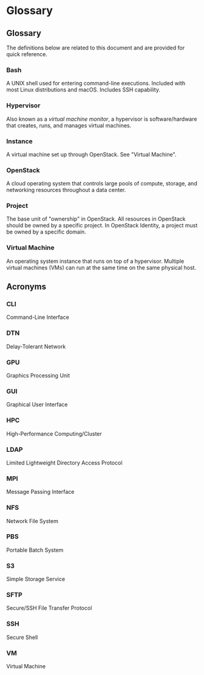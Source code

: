 # Glossary

## Glossary

The definitions below are related to this document and are provided for quick reference.

### Bash

A UNIX shell used for entering command-line executions. Included with most Linux distributions and macOS. Includes SSH capability.

### Hypervisor

Also known as a _virtual machine monitor_, a hypervisor is software/hardware that creates, runs, and manages virtual machines.

### Instance

A virtual machine set up through OpenStack. See "Virtual Machine".

### OpenStack

A cloud operating system that controls large pools of compute, storage, and networking resources throughout a data center.

### Project

The base unit of "ownership" in OpenStack. All resources in OpenStack should be owned by a specific project. In OpenStack Identity, a project must be owned by a specific domain.

### Virtual Machine

An operating system instance that runs on top of a hypervisor. Multiple virtual machines \(VMs\) can run at the same time on the same physical host.

## Acronyms

### CLI

Command-Line Interface

### DTN

Delay-Tolerant Network

### GPU

Graphics Processing Unit

### GUI

Graphical User Interface

### HPC

High-Performance Computing/Cluster

### LDAP

Limited Lightweight Directory Access Protocol

### MPI

Message Passing Interface

### NFS

Network File System

### PBS

Portable Batch System

### S3

Simple Storage Service

### SFTP

Secure/SSH File Transfer Protocol

### SSH

Secure Shell

### VM

Virtual Machine


